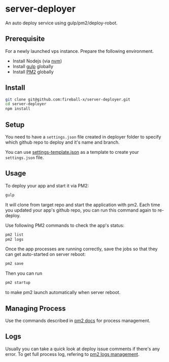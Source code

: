 # server-deployer
An auto deploy service using gulp/pm2/deploy-robot.

## Prerequisite

For a newly launched vps instance. Prepare the following environment.

- Install Nodejs (via [nvm](https://github.com/creationix/nvm))
- Install [gulp](https://github.com/gulpjs/gulp) globally
- Install [PM2](https://github.com/Unitech/PM2) globally

## Install

```bash
git clone git@github.com:fireball-x/server-deployer.git
cd server-deployer
npm install
```

## Setup

You need to have a `settings.json` file created in deployer folder to specify which github repo to deploy and it's name and branch.

You can use [settings-template.json](settings-template.json) as a template to create your `settings.json` file.

## Usage

To deploy your app and start it via PM2:

```bash
gulp
```

It will clone from target repo and start the application with pm2. Each time you updated your app's github repo, you can run this command again to re-deploy.

Use following PM2 commands to check the app's status:

```bash
pm2 list
pm2 logs
```

Once the app processes are running correctly, save the jobs so that they can get auto-started on server reboot:

```bash
pm2 save
```

Then you can run
```bash
pm2 startup
```
to make pm2 launch automatically when server reboot.

## Managing Process

Use the commands described in [pm2 docs](https://github.com/Unitech/PM2/blob/master/ADVANCED_README.md#usage) for process management.

## Logs

Usually you can take a quick look at deploy issue comments if there's any error. To get full process log, refering to [pm2 logs management](https://github.com/Unitech/PM2/blob/master/ADVANCED_README.md#a9).
